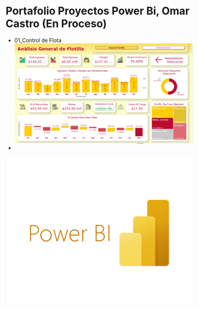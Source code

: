 # Portafolio Proyectos Power Bi, Omar Castro (En Proceso)
* 01_Control de Flota  
![1760913754034](image/Readme/1760913754034.png)
* 

![1760911907902](image/Readme/1760911907902.png)